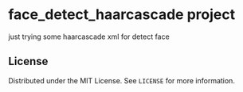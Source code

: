 # face_detect_haarcascade project
just trying some haarcascade xml for detect face

<!-- LICENSE -->
## License

Distributed under the MIT License. See `LICENSE` for more information.
